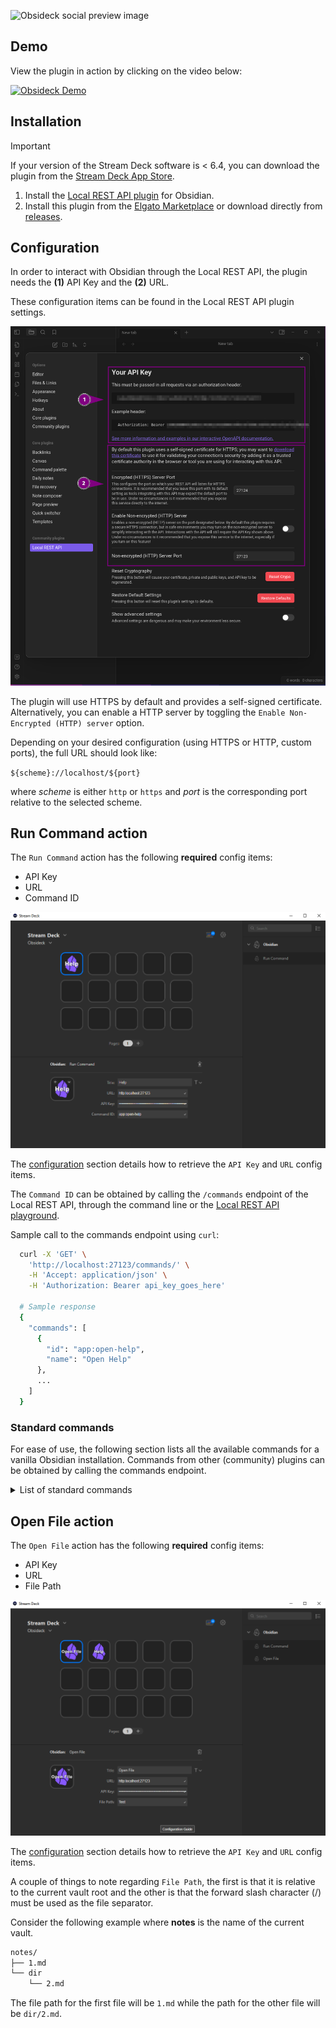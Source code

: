 ![Obsideck social preview image](https://res.cloudinary.com/j4ckofalltrades/image/upload/v1697278937/foss/gh-social-icons/obsideck_xuow53.png)

## Demo

View the plugin in action by clicking on the video below:

[![Obsideck Demo](https://img.youtube.com/vi/O2DaEObDIYA/maxresdefault.jpg)](https://www.youtube.com/watch?v=O2DaEObDIYA)

## Installation

> [!IMPORTANT]
> If your version of the Stream Deck software is < 6.4, you can download the plugin from the [Stream Deck App Store](https://apps.elgato.com/plugins/dev.jduabe.obsideck).

1. Install the [Local REST API plugin](https://obsidian.md/plugins?id=obsidian-local-rest-api) for Obsidian.  
2. Install this plugin from the [Elgato Marketplace](https://marketplace.elgato.com/product/obsideck-53fb4b45-65f6-496e-923f-8e58388e3c17)
or download directly from [releases](https://github.com/j4ckofalltrades/obsideck/releases).

## Configuration

In order to interact with Obsidian through the Local REST API, the plugin needs the **(1)** API Key and the **(2)** URL.

These configuration items can be found in the Local REST API plugin settings.

![](assets/local-rest-api-config.png)

The plugin will use HTTPS by default and provides a self-signed certificate. Alternatively, you can enable a HTTP
server by toggling the `Enable Non-Encrypted (HTTP) server` option.

Depending on your desired configuration (using HTTPS or HTTP, custom ports), the full URL should look like:

`${scheme}://localhost/${port}`

where *scheme* is either `http` or `https` and *port* is the corresponding port
relative to the selected scheme.

## Run Command action

The `Run Command` action has the following **required** config items:

- API Key
- URL 
- Command ID

![](assets/run-command.png)

The [configuration](#configuration) section details how to retrieve the `API Key` and `URL` config items.

The `Command ID` can be obtained by calling the `/commands` endpoint of the Local REST API, through the
command line or the [Local REST API playground](https://coddingtonbear.github.io/obsidian-local-rest-api).

Sample call to the commands endpoint using `curl`:

```bash
  curl -X 'GET' \
    'http://localhost:27123/commands/' \
    -H 'Accept: application/json' \
    -H 'Authorization: Bearer api_key_goes_here'

  # Sample response
  {
    "commands": [
      {
        "id": "app:open-help",
        "name": "Open Help"
      },
      ...
    ]
  }
  ```

### Standard commands

For ease of use, the following section lists all the available commands for a vanilla Obsidian installation.
Commands from other (community) plugins can be obtained by calling the commands endpoint.

<details>

  <summary>List of standard commands</summary>

  ```json
  {
    "commands": [
      {
        "id": "app:delete-file",
        "name": "Delete current file"
      },
      {
        "id": "app:go-back",
        "name": "Navigate back"
      },
      {
        "id": "app:go-forward",
        "name": "Navigate forward"
      },
      {
        "id": "app:open-help",
        "name": "Open help"
      },
      {
        "id": "app:open-sandbox-vault",
        "name": "Open sandbox vault"
      },
      {
        "id": "app:open-settings",
        "name": "Open settings"
      },
      {
        "id": "app:open-vault",
        "name": "Open another vault"
      },
      {
        "id": "app:reload",
        "name": "Reload app without saving"
      },
      {
        "id": "app:show-debug-info",
        "name": "Show debug info"
      },
      {
        "id": "app:show-release-notes",
        "name": "Show Release Notes"
      },
      {
        "id": "app:toggle-default-new-pane-mode",
        "name": "Toggle default mode for new tabs"
      },
      {
        "id": "app:toggle-left-sidebar",
        "name": "Toggle left sidebar"
      },
      {
        "id": "app:toggle-right-sidebar",
        "name": "Toggle right sidebar"
      },
      {
        "id": "backlink:open",
        "name": "Backlinks: Show backlinks"
      },
      {
        "id": "backlink:open-backlinks",
        "name": "Backlinks: Open backlinks for the current note"
      },
      {
        "id": "backlink:toggle-backlinks-in-document",
        "name": "Backlinks: Toggle backlinks in document"
      },
      {
        "id": "bookmarks:bookmark-all-tabs",
        "name": "Bookmarks: Bookmark all tabs..."
      },
      {
        "id": "bookmarks:bookmark-current-heading",
        "name": "Bookmarks: Bookmark heading under cursor..."
      },
      {
        "id": "bookmarks:bookmark-current-search",
        "name": "Bookmarks: Bookmark current search..."
      },
      {
        "id": "bookmarks:bookmark-current-section",
        "name": "Bookmarks: Bookmark block under cursor..."
      },
      {
        "id": "bookmarks:bookmark-current-view",
        "name": "Bookmarks: Bookmark..."
      },
      {
        "id": "bookmarks:open",
        "name": "Bookmarks: Show bookmarks"
      },
      {
        "id": "bookmarks:unbookmark-current-view",
        "name": "Bookmarks: Remove bookmark for current file"
      },
      {
        "id": "canvas:convert-to-file",
        "name": "Canvas: Convert to file..."
      },
      {
        "id": "canvas:export-as-image",
        "name": "Canvas: Export as image"
      },
      {
        "id": "canvas:jump-to-group",
        "name": "Canvas: Jump to group"
      },
      {
        "id": "canvas:new-file",
        "name": "Canvas: Create new canvas"
      },
      {
        "id": "command-palette:open",
        "name": "Command palette: Open command palette"
      },
      {
        "id": "daily-notes",
        "name": "Daily notes: Open today's daily note"
      },
      {
        "id": "daily-notes:goto-next",
        "name": "Daily notes: Open next daily note"
      },
      {
        "id": "daily-notes:goto-prev",
        "name": "Daily notes: Open previous daily note"
      },
      {
        "id": "editor:attach-file",
        "name": "Insert attachment"
      },
      {
        "id": "editor:context-menu",
        "name": "Show context menu under cursor"
      },
      {
        "id": "editor:cycle-list-checklist",
        "name": "Cycle bullet/checkbox"
      },
      {
        "id": "editor:delete-paragraph",
        "name": "Delete paragraph"
      },
      {
        "id": "editor:focus",
        "name": "Focus on last note"
      },
      {
        "id": "editor:focus-bottom",
        "name": "Focus on tab group below"
      },
      {
        "id": "editor:focus-left",
        "name": "Focus on tab group to the left"
      },
      {
        "id": "editor:focus-right",
        "name": "Focus on tab group to the right"
      },
      {
        "id": "editor:focus-top",
        "name": "Focus on tab group above"
      },
      {
        "id": "editor:fold-all",
        "name": "Fold all headings and lists"
      },
      {
        "id": "editor:fold-less",
        "name": "Fold less"
      },
      {
        "id": "editor:fold-more",
        "name": "Fold more"
      },
      {
        "id": "editor:follow-link",
        "name": "Follow link under cursor"
      },
      {
        "id": "editor:insert-callout",
        "name": "Insert callout"
      },
      {
        "id": "editor:insert-embed",
        "name": "Add embed"
      },
      {
        "id": "editor:insert-link",
        "name": "Insert Markdown link"
      },
      {
        "id": "editor:insert-tag",
        "name": "Add tag"
      },
      {
        "id": "editor:insert-wikilink",
        "name": "Add internal link"
      },
      {
        "id": "editor:open-link-in-new-leaf",
        "name": "Open link under cursor in new tab"
      },
      {
        "id": "editor:open-link-in-new-split",
        "name": "Open link under cursor to the right"
      },
      {
        "id": "editor:open-link-in-new-window",
        "name": "Open link under cursor in new window"
      },
      {
        "id": "editor:open-search",
        "name": "Search current file"
      },
      {
        "id": "editor:open-search-replace",
        "name": "Search & replace in current file"
      },
      {
        "id": "editor:rename-heading",
        "name": "Rename this heading..."
      },
      {
        "id": "editor:save-file",
        "name": "Save current file"
      },
      {
        "id": "editor:set-heading",
        "name": "Toggle heading"
      },
      {
        "id": "editor:set-heading-0",
        "name": "Remove heading"
      },
      {
        "id": "editor:set-heading-1",
        "name": "Set as heading 1"
      },
      {
        "id": "editor:set-heading-2",
        "name": "Set as heading 2"
      },
      {
        "id": "editor:set-heading-3",
        "name": "Set as heading 3"
      },
      {
        "id": "editor:set-heading-4",
        "name": "Set as heading 4"
      },
      {
        "id": "editor:set-heading-5",
        "name": "Set as heading 5"
      },
      {
        "id": "editor:set-heading-6",
        "name": "Set as heading 6"
      },
      {
        "id": "editor:swap-line-down",
        "name": "Move line down"
      },
      {
        "id": "editor:swap-line-up",
        "name": "Move line up"
      },
      {
        "id": "editor:toggle-blockquote",
        "name": "Toggle blockquote"
      },
      {
        "id": "editor:toggle-bold",
        "name": "Toggle bold"
      },
      {
        "id": "editor:toggle-bullet-list",
        "name": "Toggle bullet list"
      },
      {
        "id": "editor:toggle-checklist-status",
        "name": "Toggle checkbox status"
      },
      {
        "id": "editor:toggle-code",
        "name": "Toggle code"
      },
      {
        "id": "editor:toggle-comments",
        "name": "Toggle comment"
      },
      {
        "id": "editor:toggle-fold",
        "name": "Toggle fold on the current line"
      },
      {
        "id": "editor:toggle-highlight",
        "name": "Toggle highlight"
      },
      {
        "id": "editor:toggle-italics",
        "name": "Toggle italics"
      },
      {
        "id": "editor:toggle-numbered-list",
        "name": "Toggle numbered list"
      },
      {
        "id": "editor:toggle-source",
        "name": "Toggle Live Preview/Source mode"
      },
      {
        "id": "editor:toggle-spellcheck",
        "name": "Toggle spellcheck"
      },
      {
        "id": "editor:toggle-strikethrough",
        "name": "Toggle strikethrough"
      },
      {
        "id": "editor:unfold-all",
        "name": "Unfold all headings and lists"
      },
      {
        "id": "file-explorer:duplicate-file",
        "name": "Make a copy of the current file"
      },
      {
        "id": "file-explorer:move-file",
        "name": "Move current file to another folder"
      },
      {
        "id": "file-explorer:new-file",
        "name": "Create new note"
      },
      {
        "id": "file-explorer:new-file-in-current-tab",
        "name": "Create new note in current tab"
      },
      {
        "id": "file-explorer:new-file-in-new-pane",
        "name": "Create note to the right"
      },
      {
        "id": "file-explorer:open",
        "name": "Files: Show file explorer"
      },
      {
        "id": "file-explorer:reveal-active-file",
        "name": "Files: Reveal current file in navigation"
      },
      {
        "id": "file-recovery:open",
        "name": "File recovery: Open saved snapshots"
      },
      {
        "id": "global-search:open",
        "name": "Search: Search in all files"
      },
      {
        "id": "graph:animate",
        "name": "Graph view: Start graph timelapse animation"
      },
      {
        "id": "graph:open",
        "name": "Graph view: Open graph view"
      },
      {
        "id": "graph:open-local",
        "name": "Graph view: Open local graph"
      },
      {
        "id": "insert-current-date",
        "name": "Templates: Insert current date"
      },
      {
        "id": "insert-current-time",
        "name": "Templates: Insert current time"
      },
      {
        "id": "insert-template",
        "name": "Templates: Insert template"
      },
      {
        "id": "markdown:toggle-preview",
        "name": "Toggle reading view"
      },
      {
        "id": "note-composer:extract-heading",
        "name": "Note composer: Extract this heading..."
      },
      {
        "id": "note-composer:merge-file",
        "name": "Note composer: Merge current file with another file..."
      },
      {
        "id": "note-composer:split-file",
        "name": "Note composer: Extract current selection..."
      },
      {
        "id": "open-with-default-app:open",
        "name": "Open in default app"
      },
      {
        "id": "open-with-default-app:show",
        "name": "Show in system explorer"
      },
      {
        "id": "outgoing-links:open",
        "name": "Outgoing Links: Show outgoing links"
      },
      {
        "id": "outgoing-links:open-for-current",
        "name": "Outgoing Links: Open outgoing links for the current file"
      },
      {
        "id": "outline:open",
        "name": "Outline: Show outline"
      },
      {
        "id": "outline:open-for-current",
        "name": "Outline: Open outline of the current file"
      },
      {
        "id": "switcher:open",
        "name": "Quick switcher: Open quick switcher"
      },
      {
        "id": "tag-pane:open",
        "name": "Tags: Show tags"
      },
      {
        "id": "theme:switch",
        "name": "Change theme"
      },
      {
        "id": "theme:use-dark",
        "name": "Use dark mode"
      },
      {
        "id": "theme:use-light",
        "name": "Use light mode"
      },
      {
        "id": "window:reset-zoom",
        "name": "Reset zoom"
      },
      {
        "id": "window:toggle-always-on-top",
        "name": "Toggle window always on top"
      },
      {
        "id": "window:zoom-in",
        "name": "Zoom in"
      },
      {
        "id": "window:zoom-out",
        "name": "Zoom out"
      },
      {
        "id": "workspace:close",
        "name": "Close current tab"
      },
      {
        "id": "workspace:close-others",
        "name": "Close all other tabs"
      },
      {
        "id": "workspace:close-others-tab-group",
        "name": "Close others in tab group"
      },
      {
        "id": "workspace:close-tab-group",
        "name": "Close this tab group"
      },
      {
        "id": "workspace:close-window",
        "name": "Close window"
      },
      {
        "id": "workspace:copy-path",
        "name": "Copy file path"
      },
      {
        "id": "workspace:copy-url",
        "name": "Copy Obsidian URL"
      },
      {
        "id": "workspace:edit-file-title",
        "name": "Rename file"
      },
      {
        "id": "workspace:export-pdf",
        "name": "Export to PDF..."
      },
      {
        "id": "workspace:goto-last-tab",
        "name": "Go to last tab"
      },
      {
        "id": "workspace:goto-tab-1",
        "name": "Go to tab #1"
      },
      {
        "id": "workspace:goto-tab-2",
        "name": "Go to tab #2"
      },
      {
        "id": "workspace:goto-tab-3",
        "name": "Go to tab #3"
      },
      {
        "id": "workspace:goto-tab-4",
        "name": "Go to tab #4"
      },
      {
        "id": "workspace:goto-tab-5",
        "name": "Go to tab #5"
      },
      {
        "id": "workspace:goto-tab-6",
        "name": "Go to tab #6"
      },
      {
        "id": "workspace:goto-tab-7",
        "name": "Go to tab #7"
      },
      {
        "id": "workspace:goto-tab-8",
        "name": "Go to tab #8"
      },
      {
        "id": "workspace:move-to-new-window",
        "name": "Move current tab to new window"
      },
      {
        "id": "workspace:new-tab",
        "name": "New tab"
      },
      {
        "id": "workspace:next-tab",
        "name": "Go to next tab"
      },
      {
        "id": "workspace:open-in-new-window",
        "name": "Open current tab in new window"
      },
      {
        "id": "workspace:previous-tab",
        "name": "Go to previous tab"
      },
      {
        "id": "workspace:split-horizontal",
        "name": "Split down"
      },
      {
        "id": "workspace:split-vertical",
        "name": "Split right"
      },
      {
        "id": "workspace:toggle-pin",
        "name": "Toggle pin"
      },
      {
        "id": "workspace:toggle-stacked-tabs",
        "name": "Toggle stacked tabs"
      },
      {
        "id": "workspace:undo-close-pane",
        "name": "Undo close tab"
      }
    ]
  }
  ```
</details>

## Open File action

The `Open File` action has the following **required** config items:

- API Key
- URL 
- File Path

![](assets/open-file.png)

The [configuration](#configuration) section details how to retrieve the `API Key` and `URL` config items.

A couple of things to note regarding `File Path`, the first is that it is relative to the current vault root and the
other is that the forward slash character (/) must be used as the file separator.

Consider the following example where **notes** is the name of the current vault.

```bash
notes/
├── 1.md
└── dir
    └── 2.md
```

The file path for the first file will be `1.md` while the path for the other file will be `dir/2.md`.
